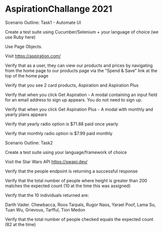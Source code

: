 # AspirationChallange 2021

Scenario Outline: Task1 - Automate UI 

Create a test suite using Cucumber/Selenium + your language of choice (we use Ruby here)

Use Page Objects.

Visit 
https://aspiration.com/

Verify that as a user, they can view our products and prices by navigating from the home page to our products page via the “Spend & Save” link at the top of the home page

Verify that you see 2 card products, Aspiration and Aspiration Plus

Verify that when you click Get Aspiration - A modal containing an input field for an email address to sign up appears. You
do not need to sign up.

Verify that when you click Get Aspiration Plus - A modal with monthly and yearly plans appears

Verify that yearly radio option is $71.88 paid once yearly

Verify that monthly radio option is $7.99 paid monthly

Scenario Outline: Task2

Create a test suite using your language/framework of choice


Visit the Star Wars API
https://swapi.dev/

Verify that the 
people endpoint is returning a successful response

Verify that the total number of people where height is greater than
200 matches the expected count (10 at the time this was assigned)

Verify that the 10 individuals returned are:

Darth Vader. Chewbacca, Roos Tarpals, Rugor Nass, Yarael Poof, Lama Su, Tuan Wu, Grievous, Tarfful, Tion Medon

Verify that the total number of people checked equals the expected count (82 at the time)